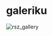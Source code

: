# galeriku

![rsz_gallery](https://user-images.githubusercontent.com/14862922/94514750-2f580600-024c-11eb-9fb7-9caa6771bca9.png)
